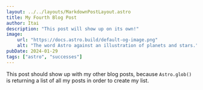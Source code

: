 ```yaml
---
layout: ../../layouts/MarkdownPostLayout.astro
title: My Fourth Blog Post
author: Itai
description: "This post will show up on its own!"
image:
    url: "https://docs.astro.build/default-og-image.png"
    alt: "The word Astro against an illustration of planets and stars."
pubDate: 2024-01-29
tags: ["astro", "successes"]
---
```

This post should show up with my other blog posts, because `Astro.glob()` is returning a list of all my posts in order to create my list.